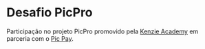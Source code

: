 # Desafio PicPro

Participação no projeto PicPro promovido pela [Kenzie Academy](https://kenzie.com.br/) em parceria com o [Pic Pay](https://picpay.com/).

